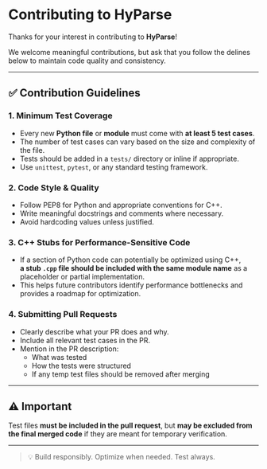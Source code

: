 
# Contributing to HyParse

Thanks for your interest in contributing to **HyParse**!

We welcome meaningful contributions, but ask that you follow the delines below to maintain code quality and consistency.

---

## ✅ Contribution Guidelines

### 1. Minimum Test Coverage

- Every new **Python file** or **module** must come with **at least 5 test cases**.
- The number of test cases can vary based on the size and complexity of the file.
- Tests should be added in a `tests/` directory or inline if appropriate.
- Use `unittest`, `pytest`, or any standard testing framework.

### 2. Code Style & Quality

- Follow PEP8 for Python and appropriate conventions for C++.
- Write meaningful docstrings and comments where necessary.
- Avoid hardcoding values unless justified.

### 3. C++ Stubs for Performance-Sensitive Code

- If a section of Python code can potentially be optimized using C++,  
  **a stub `.cpp` file should be included with the same module name** as a placeholder or partial implementation.
- This helps future contributors identify performance bottlenecks and provides a roadmap for optimization.

### 4. Submitting Pull Requests

- Clearly describe what your PR does and why.
- Include all relevant test cases in the PR.
- Mention in the PR description:
  - What was tested
  - How the tests were structured
  - If any temp test files should be removed after merging

---

## ⚠️ Important

Test files **must be included in the pull request**, but **may be excluded from the final merged code** if they are meant for temporary verification.

---

> 💡 Build responsibly. Optimize when needed. Test always.
